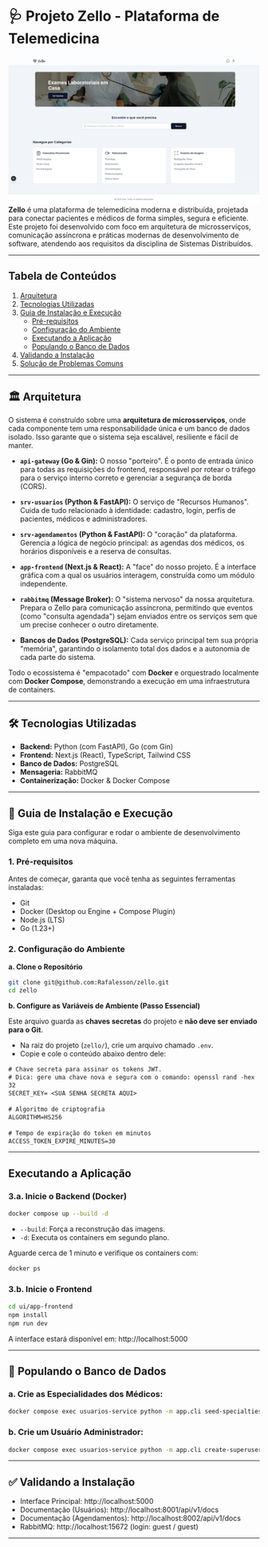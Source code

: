 # 🩺 Projeto Zello - Plataforma de Telemedicina

![Zello Home Page](./.github/zello-homepage.jpeg)
**Zello** é uma plataforma de telemedicina moderna e distribuída, projetada para conectar pacientes e médicos de forma simples, segura e eficiente. Este projeto foi desenvolvido com foco em arquitetura de microsserviços, comunicação assíncrona e práticas modernas de desenvolvimento de software, atendendo aos requisitos da disciplina de Sistemas Distribuídos.

---

## Tabela de Conteúdos
1.  [Arquitetura](#️-arquitetura)
2.  [Tecnologias Utilizadas](#-tecnologias-utilizadas)
3.  [Guia de Instalação e Execução](#-guia-de-instalação-e-execução)
    - [Pré-requisitos](#1-pré-requisitos)
    - [Configuração do Ambiente](#2-configuração-do-ambiente)
    - [Executando a Aplicação](#3-executando-a-aplicação)
    - [Populando o Banco de Dados](#4-populando-o-banco-de-dados)
4.  [Validando a Instalação](#-validando-a-instalação)
5.  [Solução de Problemas Comuns](#-solução-de-problemas-comuns-troubleshooting)

---

## 🏛️ Arquitetura

O sistema é construído sobre uma **arquitetura de microsserviços**, onde cada componente tem uma responsabilidade única e um banco de dados isolado. Isso garante que o sistema seja escalável, resiliente e fácil de manter.

-   **`api-gateway` (Go & Gin):** O nosso "porteiro". É o ponto de entrada único para todas as requisições do frontend, responsável por rotear o tráfego para o serviço interno correto e gerenciar a segurança de borda (CORS).

-   **`srv-usuarios` (Python & FastAPI):** O serviço de "Recursos Humanos". Cuida de tudo relacionado à identidade: cadastro, login, perfis de pacientes, médicos e administradores.

-   **`srv-agendamentos` (Python & FastAPI):** O "coração" da plataforma. Gerencia a lógica de negócio principal: as agendas dos médicos, os horários disponíveis e a reserva de consultas.

-   **`app-frontend` (Next.js & React):** A "face" do nosso projeto. É a interface gráfica com a qual os usuários interagem, construída como um módulo independente. 

-   **`rabbitmq` (Message Broker):** O "sistema nervoso" da nossa arquitetura. Prepara o Zello para comunicação assíncrona, permitindo que eventos (como "consulta agendada") sejam enviados entre os serviços sem que um precise conhecer o outro diretamente. 

-   **Bancos de Dados (PostgreSQL):** Cada serviço principal tem sua própria "memória", garantindo o isolamento total dos dados e a autonomia de cada parte do sistema.

Todo o ecossistema é "empacotado" com **Docker** e orquestrado localmente com **Docker Compose**, demonstrando a execução em uma infraestrutura de containers. 

---

## 🛠️ Tecnologias Utilizadas

-   **Backend:** Python (com FastAPI), Go (com Gin)
-   **Frontend:** Next.js (React), TypeScript, Tailwind CSS
-   **Banco de Dados:** PostgreSQL
-   **Mensageria:** RabbitMQ
-   **Containerização:** Docker & Docker Compose

---

## 🚀 Guia de Instalação e Execução

Siga este guia para configurar e rodar o ambiente de desenvolvimento completo em uma nova máquina.

### 1. Pré-requisitos

Antes de começar, garanta que você tenha as seguintes ferramentas instaladas:

-   Git
-   Docker (Desktop ou Engine + Compose Plugin)
-   Node.js (LTS)
-   Go (1.23+)

### 2. Configuração do Ambiente

**a. Clone o Repositório**

```bash
git clone git@github.com:Rafalesson/zello.git
cd zello
```

**b. Configure as Variáveis de Ambiente (Passo Essencial)**

Este arquivo guarda as **chaves secretas** do projeto e **não deve ser enviado para o Git**.

- Na raiz do projeto (`zello/`), crie um arquivo chamado `.env`.
- Copie e cole o conteúdo abaixo dentro dele:

```env
# Chave secreta para assinar os tokens JWT.
# Dica: gere uma chave nova e segura com o comando: openssl rand -hex 32
SECRET_KEY= <SUA SENHA SECRETA AQUI>

# Algoritmo de criptografia
ALGORITHM=HS256

# Tempo de expiração do token em minutos
ACCESS_TOKEN_EXPIRE_MINUTES=30
```

---

## Executando a Aplicação

### 3.a. Inicie o Backend (Docker)

```bash
docker compose up --build -d
```

- `--build`: Força a reconstrução das imagens.
- `-d`: Executa os containers em segundo plano.

Aguarde cerca de 1 minuto e verifique os containers com:

```bash
docker ps
```

### 3.b. Inicie o Frontend

```bash
cd ui/app-frontend
npm install
npm run dev
```

A interface estará disponível em: http://localhost:5000

---

## 🧪 Populando o Banco de Dados

### a. Crie as Especialidades dos Médicos:

```bash
docker compose exec usuarios-service python -m app.cli seed-specialties
```

### b. Crie um Usuário Administrador:

```bash
docker compose exec usuarios-service python -m app.cli create-superuser --email admin@zello.com
```

---

## ✅ Validando a Instalação

- Interface Principal: http://localhost:5000  
- Documentação (Usuários): http://localhost:8001/api/v1/docs  
- Documentação (Agendamentos): http://localhost:8002/api/v1/docs  
- RabbitMQ: http://localhost:15672 (login: guest / guest)

---


